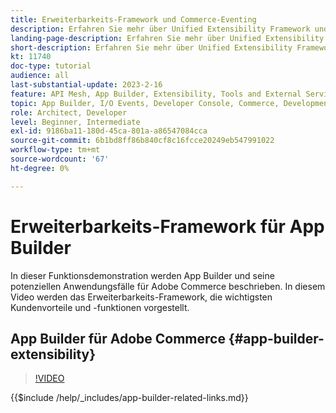 ```yaml
---
title: Erweiterbarkeits-Framework und Commerce-Eventing
description: Erfahren Sie mehr über Unified Extensibility Framework und Commerce-Abend
landing-page-description: Erfahren Sie mehr über Unified Extensibility Framework und Commerce-Abend
short-description: Erfahren Sie mehr über Unified Extensibility Framework und Commerce-Abend
kt: 11740
doc-type: tutorial
audience: all
last-substantial-update: 2023-2-16
feature: API Mesh, App Builder, Extensibility, Tools and External Services, Eventing, Backend Development
topic: App Builder, I/O Events, Developer Console, Commerce, Development, Integrations
role: Architect, Developer
level: Beginner, Intermediate
exl-id: 9186ba11-180d-45ca-801a-a86547084cca
source-git-commit: 6b1bd8ff86b840cf8c16fcce20249eb547991022
workflow-type: tm+mt
source-wordcount: '67'
ht-degree: 0%

---
```


# Erweiterbarkeits-Framework für App Builder

In dieser Funktionsdemonstration werden App Builder und seine potenziellen Anwendungsfälle für Adobe Commerce beschrieben. In diesem Video werden das Erweiterbarkeits-Framework, die wichtigsten Kundenvorteile und -funktionen vorgestellt.

## App Builder für Adobe Commerce {#app-builder-extensibility}

>[!VIDEO](https://video.tv.adobe.com/v/3413328?learn=on)

{{$include /help/_includes/app-builder-related-links.md}}
